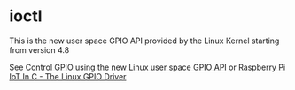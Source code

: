 # ioctl

This is the new user space GPIO API provided by the Linux Kernel starting from version 4.8

See [Control GPIO using the new Linux user space GPIO API](https://blog.lxsang.me/post/id/33) or [Raspberry Pi IoT In C - The Linux GPIO Driver](https://www.i-programmer.info/programming/hardware/14883-raspberry-pi-iot-in-c-the-linux-gpio-driver.html)